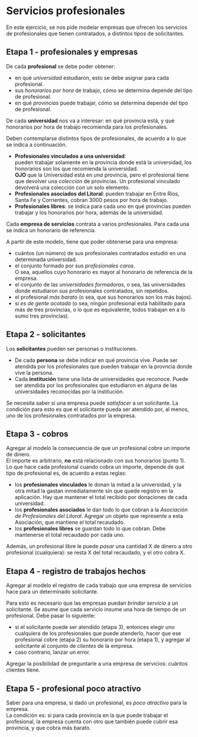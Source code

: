 # Servicios profesionales

En este ejercicio, se nos pide modelar empresas que ofrecen los servicios de profesionales que tienen contratados, a distintos tipos de solicitantes.


## Etapa 1 - profesionales y empresas

De cada **profesional** se debe poder obtener:
- en qué _universidad_ estudiaron, esto se debe asignar para cada 
profesional.
- sus _honorarios por hora_ de trabajo, cómo se determina depende 
del tipo de profesional.
- en qué _provincias_ puede trabajar, 
cómo se determina depende del tipo de profesional.

De cada **universidad** nos va a interesar: en qué provincia está, y qué honorarios por hora de trabajo recomienda para los profesionales.

Deben contemplarse distintos tipos de profesionales, 
de acuerdo a lo que se indica a continuación.
- **Profesionales vinculados a una universidad**:  
  pueden trabajar solamente en la provincia donde está la universidad,
   los honorarios son los que recomienda la universidad.  
    **OJO** que la Universidad está en _una_ provincia, 
    pero el profesional tiene que devolver una _colección_ de provincias. Un profesional vinculado devolverá una colección con un solo elemento.
- **Profesionales asociados del Litoral**:
  pueden trabajar en Entre Ríos, Santa Fe y Corrientes, cobran 3000 pesos por hora de trabajo.
- **Profesionales libres**:
  se indica para cada uno en qué provincias pueden trabajar y los honorarios por hora, además de la universidad.
  
  
Cada **empresa de servicios** contrata a varios profesionales. Para cada una se indica un honorario de referencia.

A partir de este modelo, tiene que poder obtenerse para una empresa:
- cuántos (un número) de sus profesionales contratados estudió en una determinada universidad.
- el conjunto formado por sus _profesionales caros_.   
  O sea, aquellos cuyo honorario es mayor al honorario de referencia de la empresa.
- el conjunto de las _universidades formadoras_, o sea, las universidades donde estudiaron sus profesionales contratados, sin repetidos.
- el profesional _más barato_ (o sea, que sus honorarios son los más bajos).
- si _es de gente acotada_ (o sea, ningún profesional está habilitado para más de tres provincias, o lo que es equivalente, todos trabajan en a lo sumo tres provincias).


## Etapa 2 - solicitantes

Los **solicitantes** pueden ser personas o instituciones.

- De cada **persona** se debe indicar en qué provincia vive. Puede ser atendida por los profesionales que pueden trabajar en la provncia donde vive la persona.
- Cada **institución** tiene una lista de universidades que reconoce. Puede ser atendida por los profesionales que estudiaron en alguna de las universidades reconocidas por la institución.

Se necesita saber si una empresa puede _satisfacer_ a un solicitante. La condición para esto es que el solicitante pueda ser atendido por, al menos, uno de los profesionales contratados por la empresa. 



## Etapa 3 - cobros

Agregar al modelo la consecuencia de que un profesional cobre un importe de dinero.   
El importe es arbitrario, **no** está relacionado con sus honorarios (punto 1).  
Lo que hace cada profesional cuando cobra un importe, depende de qué tipo de profesional es, de acuerdo a estas reglas:
- los **profesionales vinculados** le donan la mitad a la universidad, y la otra mitad la gastan inmediatamente sin que quede registro en la aplicación. Hay que mantener el total recibido por donaciones de cada universidad.
- los **profesionales asociados** le dan todo lo que cobran a la _Asociación de Profesionales del Litoral_. Agregar un objeto que represente a esta Asociación, que mantiene el total recaudado.
- los **profesionales libres** se guardan todo lo que cobran. Debe mantenerse el total recaudado por cada uno. 

Además, un profesional libre le puede _pasar_ una cantidad X de dinero a otro profesional (cualquiera): se resta X del total recaudado, y el otro cobra X. 



## Etapa 4 - registro de trabajos hechos

Agregar al modelo el registro de cada trabajo 
que una empresa de servicios hace para un determinado solicitante.

Para esto es necesario que las empresas puedan _brindar servicio_ a un solicitante. Se asume que cada servicio insume una hora de tiempo de un profesional.
Debe pasar lo siguiente:
- si el solicitante puede ser atendido (etapa 3), entonces elegir uno cualquiera de los profesionales que puede atenderlo, hacer que ese profesional cobre (etapa 2) su honorario por hora (etapa 1), y agregar al solicitante al conjunto de _clientes_ de la empresa.
- caso contrario, lanzar un error.

Agregar la posibilidad de preguntarle a una empresa de servicios: cuántos clientes tiene. 



## Etapa 5 - profesional poco atractivo
Saber para una empresa, si dado un profesional, es _poco atractivo_ 
para la empresa.  
La condición es: si para cada provincia en la que puede trabajar el 
profesional, la empresa cuenta con otro que también puede cubrir esa provincia, y que cobra más barato. 







